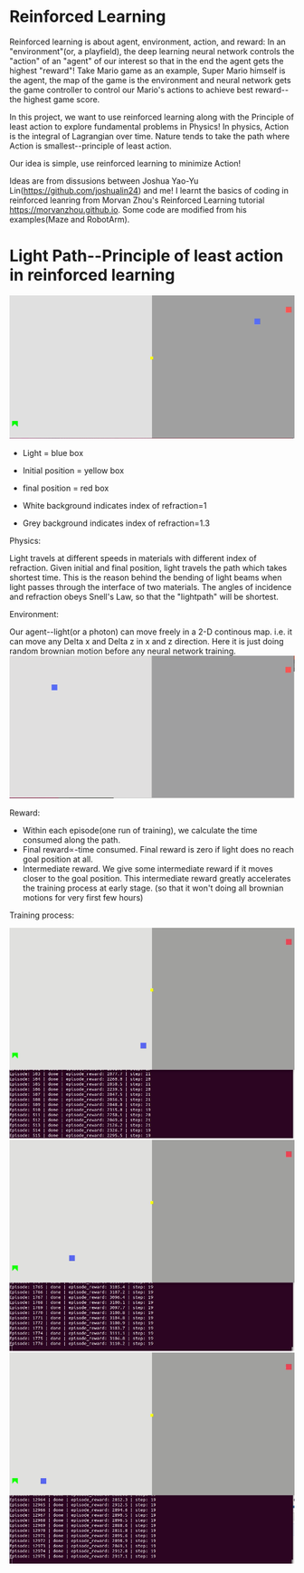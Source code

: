 # Reinforced Learning
Reinforced learning is about agent, environment, action, and reward: In an "environment"(or, a playfield), the deep learning neural network controls the "action" of an "agent" of our interest so that in the end the agent gets the highest "reward"! 
Take Mario game as an example, Super Mario himself is the agent, the map of the game is the environment and neural network gets the game controller to control our Mario's actions to achieve best reward--the highest game score.


In this project, we want to use reinforced learning along with the Principle of least action to explore fundamental problems in Physics!
In physics, Action is the integral of Lagrangian over time. Nature tends to take the path where Action is smallest--principle of least action.

Our idea is simple, use reinforced learning to minimize Action!




Ideas are from dissusions between Joshua Yao-Yu Lin(https://github.com/joshualin24) and me!
I learnt the basics of coding in reinforced leanring from Morvan Zhou's Reinforced Learning tutorial https://morvanzhou.github.io. Some code are modified from his examples(Maze and RobotArm).


 # Light Path--Principle of least action in reinforced learning
![](lightpathresult.gif)

- Light = blue box

- Initial position = yellow box

- final position = red box

- White background indicates index of refraction=1

- Grey background indicates index of refraction=1.3



Physics: 

Light travels at different speeds in materials with different index of refraction. Given initial and final position, light travels the path which takes shortest time. This is the reason behind the bending of light beams when light passes through the interface of two materials. The angles of incidence and refraction obeys Snell's Law, so that the "lightpath" will be shortest.



Environment:

Our agent--light(or a photon) can move freely in a 2-D continous map. i.e. it can move any Delta x and Delta z in x and z direction. Here it is just doing random brownian motion before any neural network training.
![](env.gif)



Reward: 

- Within each episode(one run of training), we calculate the time consumed along the path.
- Final reward∝-time consumed. Final reward is zero if light does no reach goal position at all.
- Intermediate reward. We give some intermediate reward if it moves closer to the goal position. This intermediate reward greatly accelerates the training process at early stage. (so that it won't doing all brownian motions for very first few hours)



Training process:

![](progress1.gif)
![](progress2.gif)
![](progress3.gif)
